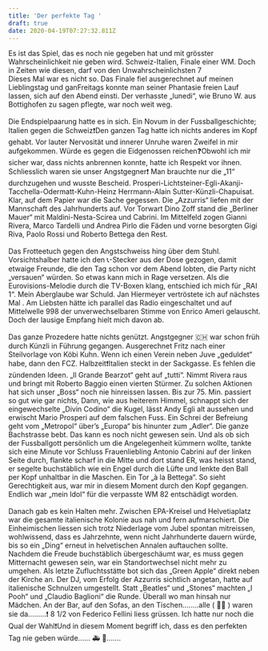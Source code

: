 ```yaml
---
title: 'Der perfekte Tag '
draft: true
date: 2020-04-19T07:27:32.811Z
---
```

Es ist das Spiel, das es noch nie gegeben hat und mit grösster Wahrscheinlichkeit nie geben wird. Schweiz-Italien, Finale einer WM. Doch in Zeiten wie diesen, darf von den Unwahrscheinlichsten 7\
Dieses Mal war es nicht so. Das Finale fiel ausgerechnet auf meinen Lieblingstag und ganFreitags konnte man seiner Phantasie freien Lauf lassen, sich auf den Abend einsti. Der verhasste „lunedi“, wie Bruno W. aus Bottighofen zu sagen pflegte, war noch weit weg.\
\
Die Endspielpaarung hatte es in sich. Ein Novum in der Fussballgeschichte; Italien gegen die Schweiz❗️Den ganzen Tag hatte ich nichts anderes im Kopf gehabt. Vor lauter Nervosität und innerer Unruhe waren Zweifel in mir aufgekommen. Würde es gegen die Eidgenossen reichen❓Obwohl ich mir sicher war, dass nichts anbrennen konnte, hatte ich Respekt vor ihnen. Schliesslich waren sie unser Angstgegner❗️ Man brauchte nur die „11“ durchzugehen und wusste Bescheid. Prosperi-Lichtsteiner-Egli-Akanji-Tacchella-Odermatt-Kuhn-Heinz Herrmann-Alain Sutter-Künzli-Chapuisat. Klar, auf dem Papier war die Sache gegessen. Die „Azzurris“ liefen mit der Mannschaft des Jahrhunderts auf. Vor Torwart Dino Zoff stand die „Berliner Mauer“ mit Maldini-Nesta-Scirea und Cabrini. Im Mittelfeld zogen Gianni Rivera, Marco Tardelli und Andrea Pirlo die Fäden und vorne besorgten Gigi Riva, Paolo Rossi und Roberto Bettega den Rest.\
\
Das Frotteetuch gegen den Angstschweiss hing über dem Stuhl. Vorsichtshalber hatte ich den 📞-Stecker aus der Dose gezogen, damit etwaige Freunde, die den Tag schon vor dem Abend lobten, die Party nicht „versauen“ würden. So etwas kann mich in Rage versetzen. Als die Eurovisions-Melodie durch die TV-Boxen klang, entschied ich mich für „RAI 1“. Mein Aberglaube war Schuld. Jan Hiermeyer vertröstete ich auf nächstes Mal . Am Liebsten hätte ich parallel das Radio eingeschaltet und auf Mittelwelle 998 der unverwechselbaren Stimme von Enrico Ameri gelauscht. Doch der lausige Empfang hielt mich davon ab.\
\
Das ganze Prozedere hatte nichts genützt. Angstgegner 🇨🇭 war schon früh durch Künzli in Führung gegangen. Ausgerechnet Fritz nach einer Steilvorlage von Köbi Kuhn. Wenn ich einen Verein neben Juve „geduldet“ habe, dann den FCZ. Halbzeit❗️Italien steckt in der Sackgasse. Es fehlen die zündenden Ideen. „Il Grande Bearzot“ geht auf „tutti“. Nimmt Rivera raus und bringt mit Roberto Baggio einen vierten Stürmer. Zu solchen Aktionen hat sich unser „Boss“ noch nie hinreissen lassen. Bis zur 75. Min. passiert so gut wie gar nichts, Dann, wie aus heiterem Himmel, schnappt sich der eingewechselte „Divin Codino“ die Kugel, lässt Andy Egli alt aussehen und erwischt Mario Prosperi auf dem falschen Fuss. Ein Schrei der Befreiung geht vom „Metropol“ über’s „Europa“ bis hinunter zum „Adler“. Die ganze Bachstrasse bebt. Das kann es noch nicht gewesen sein. Und als ob sich der Fussballgott persönlich um die Angelegenheit kümmern wollte, tankte sich eine Minute vor Schluss Frauenliebling Antonio Cabrini auf der linken Seite durch, flankte scharf in die Mitte und dort stand ER, was heisst stand, er segelte buchstäblich wie ein Engel durch die Lüfte und lenkte den Ball per Kopf unhaltbar in die Maschen. Ein Tor „à la Bettega“. So sieht Gerechtigkeit aus, war mir in diesem Moment durch den Kopf gegangen. Endlich war „mein Idol“ für die verpasste WM 82 entschädigt worden.\
\
Danach gab es kein Halten mehr. Zwischen EPA-Kreisel und Helvetiaplatz war die gesamte italienische Kolonie aus nah und fern aufmarschiert. Die Einheimischen liessen sich trotz Niederlage vom Jubel spontan mitreissen, wohlwissend, dass es Jahrzehnte, wenn nicht Jahrhunderte dauern würde, bis so ein „Ding“ erneut in helvetischen Annalen auftauchen sollte. Nachdem die Freude buchstäblich übergeschäumt war, es muss gegen Mitternacht gewesen sein, war ein Standortwechsel nicht mehr zu umgehen. Als letzte Zufluchtsstätte bot sich das „Green Apple“ direkt neben der Kirche an. Der DJ, vom Erfolg der Azzurris sichtlich angetan, hatte auf italienische Schnulzen umgestellt. Statt „Beatles“ und „Stones“ machten „I Pooh“ und „Claudio Baglioni“ die Runde. Überall wo man hinsah nur Mädchen. An der Bar, auf den Sofas, an den Tischen........alle ( 💃🏽 ) waren sie da.........❗️ 8 1/2 von Federico Fellini liess grüssen. Ich hatte nur noch die Qual der Wahl❗️Und in diesem Moment begriff ich, dass es den perfekten Tag nie geben würde...... 🚑 🙈.......